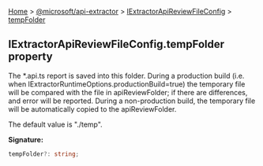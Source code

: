 [Home](./index) &gt; [@microsoft/api-extractor](./api-extractor.md) &gt; [IExtractorApiReviewFileConfig](./api-extractor.iextractorapireviewfileconfig.md) &gt; [tempFolder](./api-extractor.iextractorapireviewfileconfig.tempfolder.md)

## IExtractorApiReviewFileConfig.tempFolder property

The \*.api.ts report is saved into this folder. During a production build (i.e. when IExtractorRuntimeOptions.productionBuild=true) the temporary file will be compared with the file in apiReviewFolder; if there are differences, and error will be reported. During a non-production build, the temporary file will be automatically copied to the apiReviewFolder.

The default value is "./temp".

<b>Signature:</b>

```typescript
tempFolder?: string;
```
